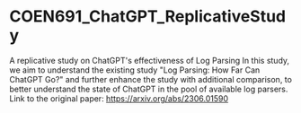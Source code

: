 # COEN691_ChatGPT_ReplicativeStudy
A replicative study on ChatGPT's effectiveness of Log Parsing
In this study, we aim to understand the existing study "Log Parsing: How Far Can ChatGPT Go?" and further enhance the study with additional comparison, to better understand the state of ChatGPT in the pool of available log parsers.
Link to the original paper: https://arxiv.org/abs/2306.01590
